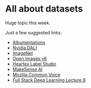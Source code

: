# All about datasets

Huge topic this week.

Just a few suggested links:

* [Albumentations](https://github.com/albumentations-team/albumentations)
* [Nvidia DALI](https://github.com/NVIDIA/DALI)
* [ImageNet](https://image-net.org/)
* [Open Images v6](https://storage.googleapis.com/openimages/web/index.html)
* [Heartex Label Studio](https://heartex.com/product)
* [MakeSense AI](https://www.makesense.ai/)
* [Mozilla Common Voice](https://commonvoice.mozilla.org/en)
* [Full Stack Deep Learning Lecture 8](https://fullstackdeeplearning.com/spring2021/lecture-8/)
